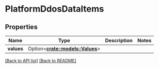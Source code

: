 # PlatformDdosDataItems

## Properties

Name | Type | Description | Notes
------------ | ------------- | ------------- | -------------
**values** | Option<[**crate::models::Values**](Values.md)> |  | 

[[Back to API list]](../README.md#documentation-for-api-endpoints) [[Back to README]](../README.md)



